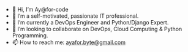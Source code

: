 - 👋 Hi, I’m Ay@for-code
- 👀 I’m a self-motivated, passionate IT professional.
- 🌱 I’m currently a DevOps Engineer and Python/Django Expert.
- 💞️ I’m looking to collaborate on DevOps, Cloud Computing & Python Programming.
- 📫 How to reach me: ayafor.byte@gmail.com

<!---
ayafor-code/ayafor-code is a ✨ special ✨ repository because its `README.md` (this file) appears on your GitHub profile.
You can click the Preview link to take a look at your changes.
--->
